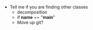 - Tell me if you are finding other classes
  - decomposition
  - if __name__ == "__main__"
  - Move up git?

